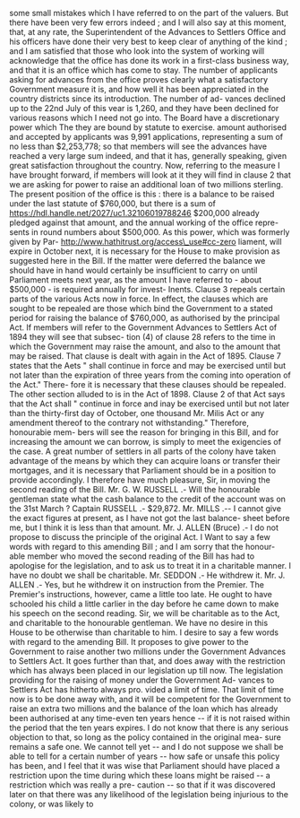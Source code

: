 some small mistakes which I have referred to on the part of the valuers. But there have been very few errors indeed ; and I will also say at this moment, that, at any rate, the Superintendent of the Advances to Settlers Office and his officers have done their very best to keep clear of anything of the kind ; and I am satisfied that those who look into the system of working will acknowledge that the office has done its work in a first-class business way, and that it is an office which has come to stay. The number of applicants asking for advances from the office proves clearly what a satisfactory Government measure it is, and how well it has been appreciated in the country districts since its introduction. The number of ad- vances declined up to the 22nd July of this vear is 1,260, and they have been declined for various reasons which I need not go into. The Board have a discretionary power which The they are bound by statute to exercise. amount authorised and accepted by applicants was 9,991 applications, representing a sum of no less than $2,253,778; so that members will see the advances have reached a very large sum indeed, and that it has, generally speaking, given great satisfaction throughout the country. Now, referring to the measure I have brought forward, if members will look at it they will find in clause 2 that we are asking for power to raise an additional loan of two millions sterling. The present position of the office is this : there is a balance to be raised under the last statute of $760,000, but there is a sum of https://hdl.handle.net/2027/uc1.32106019788246 $200,000 already pledged against that amount, and the annual working of the office repre- sents in round numbers about $500,000. As this power, which was formerly given by Par- http://www.hathitrust.org/access\_use#cc-zero liament, will expire in October next, it is necessary for the House to make provision as suggested here in the Bill. If the matter were deferred the balance we should have in hand would certainly be insufficient to carry on until Parliament meets next year, as the amount I have referred to - about $500,000 - is required annually for invest- Inents. Clause 3 repeals certain parts of the various Acts now in force. In effect, the clauses which are sought to be repealed are those which bind the Government to a stated period for raising the balance of $760,000, as authorised by the principal Act. If members will refer to the Government Advances to Settlers Act of 1894 they will see that subsec- tion (4) of clause 28 refers to the time in which the Government may raise the amount, and also to the amount that may be raised. That clause is dealt with again in the Act of 1895. Clause 7 states that the Aets " shall continue in force and may be exercised until but not later than the expiration of three years from the coming into operation of the Act." There- fore it is necessary that these clauses should be repealed. The other section alluded to is in the Act of 1898. Clause 2 of that Act says that the Act shall " continue in force and inay be exercised until but not later than the thirty-first day of October, one thousand Mr. Milis Act or any amendment thereof to the contrary not withstanding." Therefore, honourabie mem- bers will see the reason for bringing in this Bill, and for increasing the amount we can borrow, is simply to meet the exigencies of the case. A great number of settlers in all parts of the colony have taken advantage of the means by which they can acquire loans or transfer their mortgages, and it is necessary that Parliament should be in a position to provide accordingly. I therefore have much pleasure, Sir, in moving the second reading of the Bill. Mr. G. W. RUSSELL .- Will the honourable gentleman state what the cash balance to the credit of the account was on the 31st March ? Captain RUSSELL .- $29,872. Mr. MILLS .-- I cannot give the exact figures at present, as I have not got the last balance- sheet before me, but I think it is less than that amount. Mr. J. ALLEN (Bruce) .- I do not propose to discuss the principle of the original Act. I Want to say a few words with regard to this amending Bill ; and I am sorry that the honour- able member who moved the second reading of the Bill has had to apologise for the legislation, and to ask us to treat it in a charitable manner. I have no doubt we shall be charitable. Mr. SEDDON .- He withdrew it. Mr. J. ALLEN .- Yes, but he withdrew it on instruction from the Premier. The Premier's instructions, however, came a little too late. He ought to have schooled his child a little carlier in the day before he came down to make his speech on the second reading. Sir, we will be charitable as to the Act, and charitable to the honourable gentleman. We have no desire in this House to be otherwise than charitable to him. I desire to say a few words with regard to the amending Bill. It proposes to give power to the Government to raise another two millions under the Government Advances to Settlers Act. It goes further than that, and does away with the restriction which has always been placed in our legislation up till now. The legislation providing for the raising of money under the Government Ad- vances to Settlers Act has hitherto always pro. vided a limit of time. That limit of time now is to be done away with, and it will be competent for the Government to raise an extra two millions and the balance of the loan which has already been authorised at any time-even ten years hence -- if it is not raised within the period that the ten years expires. I do not know that there is any serious objection to that, so long as the policy contained in the original mea- sure remains a safe one. We cannot tell yet -- and I do not suppose we shall be able to tell for a certain number of years -- how safe or unsafe this policy has been, and I feel that it was wise that Parliament should have placed a restriction upon the time during which these loans might be raised -- a restriction which was really a pre- caution -- so that if it was discovered later on that there was any likelihood of the legislation being injurious to the colony, or was likely to 